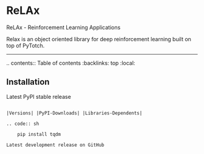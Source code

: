 # ReLAx
ReLAx - Reinforcement Learning Applications

Relax is an object oriented library for deep reinforcement learning built on top of PyTotch.

------------------------------------------

.. contents:: Table of contents
   :backlinks: top
   :local:


Installation
------------

Latest PyPI stable release
~~~~~~~~~~~~~~~~~~~~~~~~~~

|Versions| |PyPI-Downloads| |Libraries-Dependents|

.. code:: sh

    pip install tqdm

Latest development release on GitHub
~~~~~~~~~~~~~~~~~~~~~~~~~~~~~~~~~~~~
